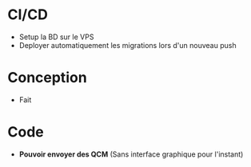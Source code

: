 # CI/CD
- Setup la BD sur le VPS
- Deployer automatiquement les migrations lors d'un nouveau push

# Conception 
- Fait

# Code
- **Pouvoir envoyer des QCM** (Sans interface graphique pour l'instant)
